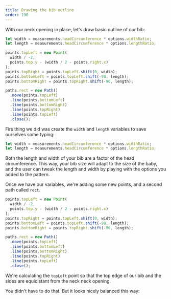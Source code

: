 ```yaml
---
title: Drawing the bib outline
order: 190
---
```


With our neck opening in place, let's draw basic outline of our bib:

```js
let width = measurements.headCircumference * options.widthRatio;
let length = measurements.headCircumference * options.lengthRatio;

points.topLeft = new Point(
  width / -2,
  points.top.y - (width / 2 - points.right.x)
);
points.topRight = points.topLeft.shift(0, width);
points.bottomLeft = points.topLeft.shift(-90, length);
points.bottomRight = points.topRight.shift(-90, length);

paths.rect = new Path()
  .move(points.topLeft)
  .line(points.bottomLeft)
  .line(points.bottomRight)
  .line(points.topRight)
  .line(points.topLeft)
  .close();
```

Firs thing we did was create the `width` and `length` variables to save ourselves some typing:

```js
let width = measurements.headCircumference * options.widthRatio;
let length = measurements.headCircumference * options.lengthRatio;
```

Both the length and width of your bib are a factor of the head circumference. This way, your bib size will adapt to the size of the baby, and the user can tweak the length and width by playing with the options you added to the pattern.

Once we have our variables, we're adding some new points, and a second path called `rect`.

```js
points.topLeft = new Point(
  width / -2,
  points.top.y - (width / 2 - points.right.x)
);
points.topRight = points.topLeft.shift(0, width);
points.bottomLeft = points.topLeft.shift(-90, length);
points.bottomRight = points.topRight.shift(-90, length);

paths.rect = new Path()
  .move(points.topLeft)
  .line(points.bottomLeft)
  .line(points.bottomRight)
  .line(points.topRight)
  .line(points.topLeft)
  .close();
```

We're calculating the `topLeft` point so that the top edge of our bib and the sides are equidistant from the neck neck opening.

You didn't have to do that. But it looks nicely balanced this way:

<Example pattern="tutorial" part="step5" caption="Note how the neck opening is the same distance from the left, right, and top edge" />

